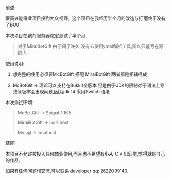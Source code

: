 前述:

很高兴能将此项目投到大众视野，这个项目在我经历半个月的改造与打磨终于没有了BUG

本次项目在我的服务器稳定测试了半个月



> 对于MiraiBotGift 由于鸽了许久,没有去使用ymal解析工具,所以只能写在源码内

使用说明:

1. 想完整的使用必须要McBotGift 搭配 MiraiBotGift 两者都是相辅相成

2. McBotGit -> 理论可以支持在Bukkit全版本 但是由于JDK的限制对于语法上导致低版本会出现问题,因为jdk 14 采用Switch 语法

   

本次测试环境:

> McBotGift -> Spigot 1.16.5
>
> MiraiBotGift -> localhost
>
> Mysql -> localhost



结尾:

   本项目不允许被投入任何商业使用,而且也不希望有**小人** C V 出幻觉,觉得就是自己的作品.

   如果有任何问题想交流,可以联系 developer qq: 2622099140.
